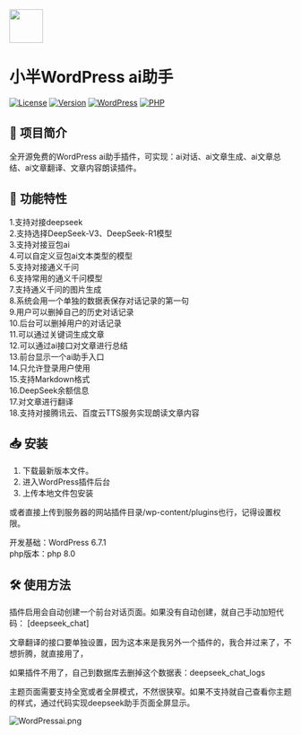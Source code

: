 <img src="https://github.com/suqicloud/wp-ai-chat/blob/main/ic_logo.png" width="60">

# 小半WordPress ai助手  

[![License](https://img.shields.io/badge/license-GPL-blue.svg)](LICENSE)
[![Version](https://img.shields.io/badge/version-1.8.0-green.svg)](https://github.com/suqicloud/wp-ai-chat/releases/tag/1.8)
[![WordPress](https://img.shields.io/badge/WordPress-6.7-blue.svg)](https://wordpress.org/)
[![PHP](https://img.shields.io/badge/PHP-8.0-orange.svg)](https://www.php.net/)



## 📌 项目简介

全开源免费的WordPress ai助手插件，可实现：ai对话、ai文章生成、ai文章总结、ai文章翻译、文章内容朗读插件。

## 🚀 功能特性

1.支持对接deepseek  
2.支持选择DeepSeek-V3、DeepSeek-R1模型  
3.支持对接豆包ai  
4.可以自定义豆包ai文本类型的模型  
5.支持对接通义千问  
6.支持常用的通义千问模型  
7.支持通义千问的图片生成  
8.系统会用一个单独的数据表保存对话记录的第一句  
9.用户可以删掉自己的历史对话记录   
10.后台可以删掉用户的对话记录  
11.可以通过关键词生成文章  
12.可以通过ai接口对文章进行总结  
13.前台显示一个ai助手入口  
14.只允许登录用户使用  
15.支持Markdown格式  
16.DeepSeek余额信息  
17.对文章进行翻译  
18.支持对接腾讯云、百度云TTS服务实现朗读文章内容  


## 📥 安装

1. 下载最新版本文件。
2. 进入WordPress插件后台
3. 上传本地文件包安装

或者直接上传到服务器的网站插件目录/wp-content/plugins也行，记得设置权限。  

开发基础：WordPress 6.7.1  
php版本：php 8.0  

## 🛠️ 使用方法

插件启用会自动创建一个前台对话页面。如果没有自动创建，就自己手动加短代码：  [deepseek_chat]  

文章翻译的接口要单独设置，因为这本来是我另外一个插件的，我合并过来了，不想折腾，就直接用了，  

如果插件不用了，自己到数据库去删掉这个数据表：deepseek_chat_logs  

主题页面需要支持全宽或者全屏模式，不然很狭窄。如果不支持就自己查看你主题的样式，通过代码实现deepseek助手页面全屏显示。  


![WordPressai.png](https://github.com/suqicloud/wp-ai-chat/blob/main/2025020801.jpg)
